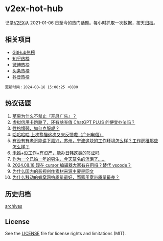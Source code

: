 # v2ex-hot-hub

 记录[V2EX](https://www.v2ex.com/)从 2021-01-06 日至今的热门话题。每小时抓取一次数据，按天[归档](archives)。
 
 ## 相关项目

- [GitHub热榜](https://github.com/lonnyzhang423/github-hot-hub)
- [知乎热榜](https://github.com/lonnyzhang423/zhihu-hot-hub)
- [微博热榜](https://github.com/lonnyzhang423/weibo-hot-hub)
- [头条热榜](https://github.com/lonnyzhang423/toutiao-hot-hub)
- [抖音热榜](https://github.com/lonnyzhang423/douyin-hot-hub)


 `更新时间：2024-08-18 15:08:25 +0800`

## 热议话题

1. [苹果为什么不禁止『开屏广告』？](https://www.v2ex.com/t/1065793)
1. [虚拟信用卡跑路了，还有啥充值 ChatGPT PLUS 的便宜办法吗？](https://www.v2ex.com/t/1065772)
1. [性格懦弱，如何克服呢？](https://www.v2ex.com/t/1065847)
1. [哈哈哈哈 上次换猫这次又来反馈啦（广州电信）](https://www.v2ex.com/t/1065752)
1. [有没有有老哥能讲下嘉兴，苏州，宁波这块的工作环境怎么样？工作房租那些怎么样？](https://www.v2ex.com/t/1065757)
1. [未婚+没工作+有资产，能办日韩这类的签证吗](https://www.v2ex.com/t/1065753)
1. [作为一个已婚一年的男生，今天莫名的流泪了……](https://www.v2ex.com/t/1065778)
1. [2024.08.18 现在 cursor 编辑器大家有在用吗？替代 vscode？](https://www.v2ex.com/t/1065842)
1. [为什么国内的影视创作素材来源主要是网文](https://www.v2ex.com/t/1065826)
1. [为什么移动的蜂窝网络质量最好，而家用宽带质量最差？](https://www.v2ex.com/t/1065768)

## 历史归档

[archives](archives)

## License

See the [LICENSE](LICENSE) file for license rights and limitations (MIT).
